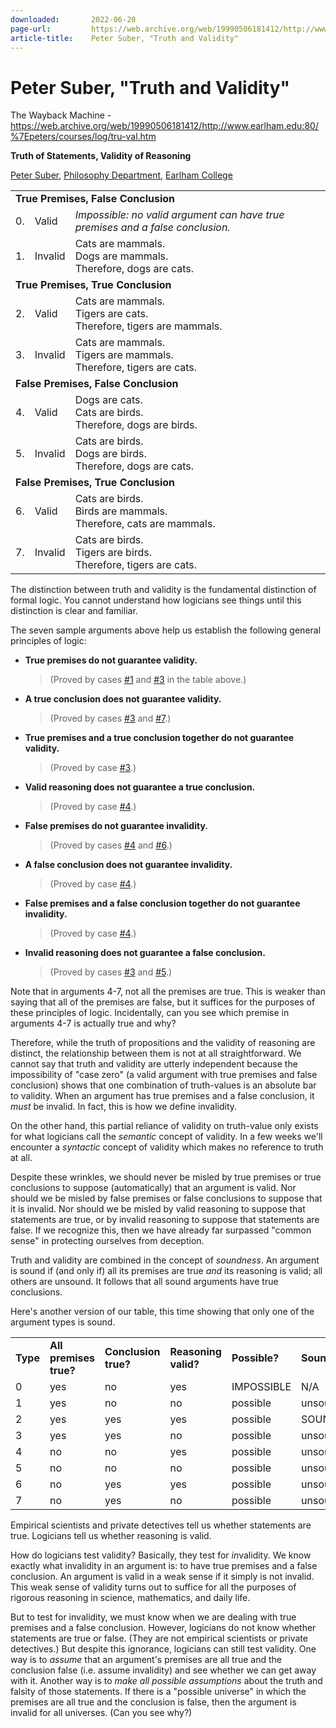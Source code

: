 ```yaml
---
downloaded:       2022-06-20
page-url:         https://web.archive.org/web/19990506181412/http://www.earlham.edu/~peters/courses/log/tru-val.htm
article-title:    Peter Suber, "Truth and Validity"
---
```

# Peter Suber, "Truth and Validity"
The Wayback Machine - https://web.archive.org/web/19990506181412/http://www.earlham.edu:80/%7Epeters/courses/log/tru-val.htm

**Truth of Statements, Validity of Reasoning**

[Peter Suber][1], [Philosophy Department][2], [Earlham College][3]

<table>
  <tbody>
    <tr>
      <td colspan="3">
      <a name="case0"></a>
      <a name="case1"></a>
      <strong>True Premises, False Conclusion</strong>
    </td></tr>
    <tr>
      <td>0.</td>
      <td>Valid</td>
      <td><em>Impossible: no valid argument can have true premises and a false conclusion.</em>
      </td>
      </tr>
    <tr><td>1.</td><td>Invalid</td><td>Cats are mammals.<br>Dogs are mammals.<br>Therefore, dogs are cats.</td></tr>
    <tr><td colspan="3"><a name="case2"></a><a name="case3"></a><strong>True Premises, True Conclusion</strong></td></tr>
    <tr><td>2.</td><td>Valid</td><td>Cats are mammals.<br>Tigers are cats.<br>Therefore, tigers are mammals.</td></tr>
    <tr><td>3.</td><td>Invalid</td><td>Cats are mammals.<br>Tigers are mammals.<br>Therefore, tigers are cats.</td></tr><tr><td colspan="3"><a name="case4"></a><a name="case5"></a><strong>False Premises, False Conclusion</strong></td></tr>
    <tr><td>4.</td><td>Valid</td><td>Dogs are cats.<br>Cats are birds.<br>Therefore, dogs are birds.</td></tr>
    <tr><td>5.</td><td>Invalid</td><td>Cats are birds.<br>Dogs are birds.<br>Therefore, dogs are cats.</td></tr><tr><td colspan="3"><a name="case6"></a><a name="case7"></a><strong>False Premises, True Conclusion</strong></td></tr>
    <tr><td>6.</td><td>Valid</td><td>Cats are birds.<br>Birds are mammals.<br>Therefore, cats are mammals.</td></tr>
    <tr><td>7.</td><td>Invalid</td><td>Cats are birds.<br>Tigers are birds.<br>Therefore, tigers are cats.</td></tr></tbody></table>




The distinction between truth and validity is the fundamental distinction of formal logic. You cannot understand how logicians see things until this distinction is clear and familiar.

The seven sample arguments above help us establish the following general principles of logic:

-   **True premises do not guarantee validity.**
    
    > (Proved by cases [#1][4] and [#3][5] in the table above.)
    
-   **A true conclusion does not guarantee validity.**
    
    > (Proved by cases [#3][6] and [#7][7].)
    
-   **True premises and a true conclusion together do not guarantee validity.**
    
    > (Proved by case [#3][8].)
    
-   **Valid reasoning does not guarantee a true conclusion.**
    
    > (Proved by case [#4][9].)
    
-   **False premises do not guarantee invalidity.**
    
    > (Proved by cases [#4][10] and [#6][11].)
    
-   **A false conclusion does not guarantee invalidity.**
    
    > (Proved by case [#4][12].)
    
-   **False premises and a false conclusion together do not guarantee invalidity.**
    
    > (Proved by case [#4][13].)
    
-   **Invalid reasoning does not guarantee a false conclusion.**
    
    > (Proved by cases [#3][14] and [#5][15].)
    

Note that in arguments 4-7, not all the premises are true. This is weaker than saying that all of the premises are false, but it suffices for the purposes of these principles of logic. Incidentally, can you see which premise in arguments 4-7 is actually true and why?

Therefore, while the truth of propositions and the validity of reasoning are distinct, the relationship between them is not at all straightforward. We cannot say that truth and validity are utterly independent because the impossibility of "case zero" (a valid argument with true premises and false conclusion) shows that one combination of truth-values is an absolute bar to validity. When an argument has true premises and a false conclusion, it *must* be invalid. In fact, this is how we define invalidity.

On the other hand, this partial reliance of validity on truth-value only exists for what logicians call the *semantic* concept of validity. In a few weeks we'll encounter a *syntactic* concept of validity which makes no reference to truth at all.

Despite these wrinkles, we should never be misled by true premises or true conclusions to suppose (automatically) that an argument is valid. Nor should we be misled by false premises or false conclusions to suppose that it is invalid. Nor should we be misled by valid reasoning to suppose that statements are true, or by invalid reasoning to suppose that statements are false. If we recognize this, then we have already far surpassed "common sense" in protecting ourselves from deception.

Truth and validity are combined in the concept of *soundness*. An argument is sound if (and only if) all its premises are true *and* its reasoning is valid; all others are unsound. It follows that all sound arguments have true conclusions.

Here's another version of our table, this time showing that only one of the argument types is sound.

<table><tbody><tr><td><strong>Type</strong></td><td><strong>All premises true?</strong></td><td><strong>Conclusion true?</strong></td><td><strong>Reasoning valid?</strong></td><td><strong>Possible?</strong></td><td><strong>Sound?</strong></td></tr>

<tr><td>0</td><td>yes</td><td>no</td><td>yes</td><td>IMPOSSIBLE</td><td>N/A</td></tr>

<tr><td>1</td><td>yes</td><td>no</td><td>no</td><td>possible</td><td>unsound</td></tr>

<tr><td>2</td><td>yes</td><td>yes</td><td>yes</td><td>possible</td><td>SOUND</td></tr>

<tr><td>3</td><td>yes</td><td>yes</td><td>no</td><td>possible</td><td>unsound</td></tr>

<tr><td>4</td><td>no</td><td>no</td><td>yes</td><td>possible</td><td>unsound</td></tr>

<tr><td>5</td><td>no</td><td>no</td><td>no</td><td>possible</td><td>unsound</td></tr>

<tr><td>6</td><td>no</td><td>yes</td><td>yes</td><td>possible</td><td>unsound</td></tr>

<tr><td>7</td><td>no</td><td>yes</td><td>no</td><td>possible</td><td>unsound</td></tr></tbody></table>

Empirical scientists and private detectives tell us whether statements are true. Logicians tell us whether reasoning is valid.

How do logicians test validity? Basically, they test for *in*validity. We know exactly what invalidity in an argument is: to have true premises and a false conclusion. An argument is valid in a weak sense if it simply is not invalid. This weak sense of validity turns out to suffice for all the purposes of rigorous reasoning in science, mathematics, and daily life.

But to test for invalidity, we must know when we are dealing with true premises and a false conclusion. However, logicians do not know whether statements are true or false. (They are not empirical scientists or private detectives.) But despite this ignorance, logicians can still test validity. One way is to *assume* that an argument's premises are all true and the conclusion false (i.e. assume invalidity) and see whether we can get away with it. Another way is to *make all possible assumptions* about the truth and falsity of those statements. If there is a "possible universe" in which the premises are all true and the conclusion is false, then the argument is invalid for all universes. (Can you see why?)

[1]: https://web.archive.org/web/19990506181412/http://www.earlham.edu/~peters/hometoc.htm
[2]: https://web.archive.org/web/19990506181412/http://www.earlham.edu/~phil/index.htm
[3]: https://web.archive.org/web/19990506181412/http://www.earlham.edu/
[4]: https://web.archive.org/web/19990506181412/http://www.earlham.edu/~peters/courses/log/tru-val.htm#case1
[5]: https://web.archive.org/web/19990506181412/http://www.earlham.edu/~peters/courses/log/tru-val.htm#case3
[6]: https://web.archive.org/web/19990506181412/http://www.earlham.edu/~peters/courses/log/tru-val.htm#case3
[7]: https://web.archive.org/web/19990506181412/http://www.earlham.edu/~peters/courses/log/tru-val.htm#case7
[8]: https://web.archive.org/web/19990506181412/http://www.earlham.edu/~peters/courses/log/tru-val.htm#case3
[9]: https://web.archive.org/web/19990506181412/http://www.earlham.edu/~peters/courses/log/tru-val.htm#case4
[10]: https://web.archive.org/web/19990506181412/http://www.earlham.edu/~peters/courses/log/tru-val.htm#case4
[11]: https://web.archive.org/web/19990506181412/http://www.earlham.edu/~peters/courses/log/tru-val.htm#case6
[12]: https://web.archive.org/web/19990506181412/http://www.earlham.edu/~peters/courses/log/tru-val.htm#case4
[13]: https://web.archive.org/web/19990506181412/http://www.earlham.edu/~peters/courses/log/tru-val.htm#case4
[14]: https://web.archive.org/web/19990506181412/http://www.earlham.edu/~peters/courses/log/tru-val.htm#case3
[15]: https://web.archive.org/web/19990506181412/http://www.earlham.edu/~peters/courses/log/tru-val.htm#case5
